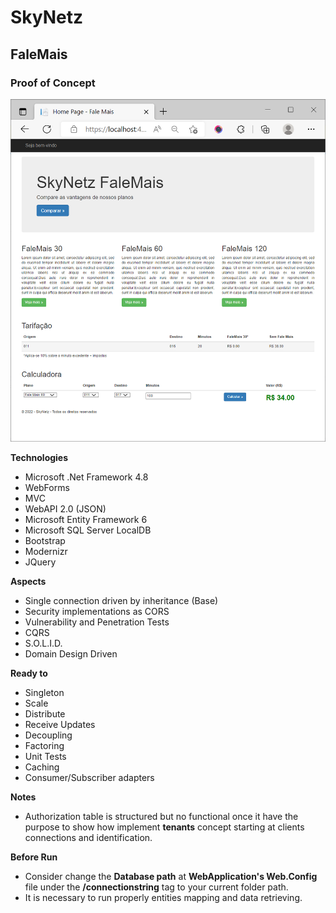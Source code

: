 # SkyNetz
## FaleMais
### Proof of Concept

![Preview](https://github.com/edsonbassani/Skynetz.FaleMais/blob/master/SkyNetz.FaleMais.Web/images/FaleMais1.png)​

**Technologies**
- Microsoft .Net Framework 4.8 
- WebForms
- MVC
- WebAPI 2.0 (JSON)
- Microsoft Entity Framework 6
- Microsoft SQL Server LocalDB
- Bootstrap
- Modernizr
- JQuery

**Aspects**
- Single connection driven by inheritance (Base)
- Security implementations as CORS
- Vulnerability and Penetration Tests
- CQRS
- S.O.L.I.D.  
- Domain Design Driven 

**Ready to**
- Singleton
- Scale
- Distribute
- Receive Updates
- Decoupling
- Factoring
- Unit Tests
- Caching
- Consumer/Subscriber adapters


**Notes**
- Authorization table is structured but no functional once it have the purpose to show how implement **tenants** concept starting at clients connections and identification.

**Before Run**
- Consider change the **Database path** at **WebApplication's Web.Config** file under the **/connectionstring** tag to your current folder path. 
- It is necessary to run properly entities mapping and data retrieving.
